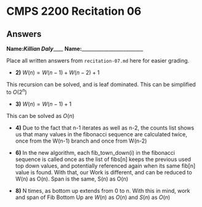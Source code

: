 # CMPS 2200 Recitation 06
## Answers

**Name:**_______Killian Daly___________
**Name:**_________________________


Place all written answers from `recitation-07.md` here for easier grading.



- **2)**
$W(n) = W(n-1) + W(n-2) + 1$

This recursion can be solved, and is leaf dominated. This can be simplified to $O(2^n)$

- **3)**
$W(n) = W(n-1) + 1$

This can be solved as $O(n)$ 

- **4)**
Due to the fact that n-1 iterates as well as n-2, the counts list shows us that many values in the fibonacci sequence are calculated twice, once from the W(n-1) branch and once from W(n-2)

- **6)**
In the new algorithm, each fib_town_down(i) in the fibonacci sequence is called once as the list of fibs[n] keeps the previous used top down values, and potentially referenced again when its same fib[n] value is found. 
With that, our Work is different, and can be reduced to W(n) as O(n). Span is the same, S(n) as O(n)

- **8)**
N times, as bottom up extends from 0 to n. With this in mind, work and span of Fib Bottom Up are $W(n)$ as $O(n)$ and $S(n)$ as $O(n)$
